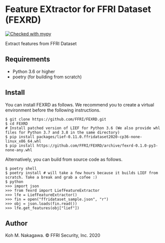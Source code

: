Feature EXtractor for FFRI Dataset (FEXRD)
=======================================
[![Checked with mypy](http://www.mypy-lang.org/static/mypy_badge.svg)](http://mypy-lang.org/)

Extract features from FFRI Dataset

Requirements
---------------------------------------
- Python 3.6 or higher
- poetry (for building from scratch)

Install
---------------------------------------

You can install FEXRD as follows. We recommend you to create a virtual environment before the following instructions.

```
$ git clone https://github.com/FFRI/FEXRD.git
$ cd FEXRD
# Install patched version of LIEF for Python 3.6 (We also provide whl files for Python 3.7 and 3.8 in the same directory)
$ pip install packages/lief-0.11.0.ffridataset2020-cp36-none-linux_x86_64.whl
$ pip install https://github.com/FFRI/FEXRD/archive/fexrd-0.1.0-py3-none-any.whl
```

Alternatively, you can build from source code as follows.

```
$ poetry shell
$ poetry install # will take a few hours because it builds LIEF from scratch. Take a break and grab a cofee :)
$ python
>>> import json
>>> from fexrd import LiefFeatureExtractor
>>> lfe = LiefFeatureExtractor()
>>> fin = open("ffridataset_sample.json", "r")
>>> obj = json.loads(fin.read())
>>> lfe.get_features(obj["lief"])
```

Author
---------------------------------------
Koh M. Nakagawa. &copy; FFRI Security, Inc. 2020
